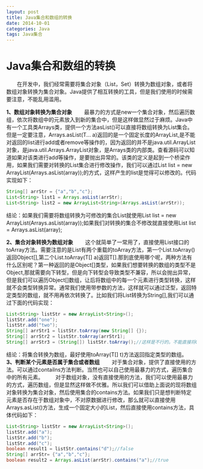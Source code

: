 ```yaml
---
layout: post
title: Java集合和数组的转换
date: 2014-10-01
categories: Java
tags: Java集合
---
```



# Java集合和数组的转换

&ensp;&ensp;&ensp;&ensp;在开发中，我们经常需要将集合对象（List，Set）转换为数组对象，或者将数组对象转换为集合对象。Java提供了相互转换的工具，但是我们使用的时候需要注意，不能乱用滥用。

**1、数组对象转换为集合对象**
　　最暴力的方式是new一个集合对象，然后遍历数组，依次将数组中的元素放入到新的集合中，但是这样做显然过于麻烦。Java中有一个工具类Arrays类，提供一个方法asList()可以直接将数组转换为List集合。但是一定要注意，Arrays.asList(T... a)返回的是一个固定长度的ArrayList,是不能对返回的list进行add或者remove等操作的，因为返回的并不是java.util.ArrayList对象，是java.util.Arrays.ArrayList对象，是Arrays类的内部类。查看源码可以知道如果对该类进行add等操作，是要抛出异常的。该类的定义是起到一个桥梁作用，如果我们需要对转换的List集合进行修改操作，我们可以通过List<T> list = new ArrayList<T>(Arrays.asList(array));的方式，这样产生的list是觉得可以修改的。代码实现如下：

```java
String[] arrStr = {"a","b","c"};  
List<String> list1 = Arrays.asList(arrStr);  
List<String> list2 = new ArrayList<String>(Arrays.asList(arrStr));
```
结论：如果我们需要将数组转换为可修改的集合List就使用List<T> list = new ArrayList<T>(Arrays.asList(array));如果我们对转换的集合不修改就直接使用List list = Arrays.asList(array);

**2、集合对象转换为数组对象**
　　这个就简单了一常用了，直接使用List接口的toArray方法。需要注意的是List有两个重载的toArray方法，第一个List.toArray()返回Object[],第二个List.toArray(T[] a)返回T[].那到底使用哪个呢，两种方法有什么区别呢？第一种返回的是Object[]类型，如果我们想要转换的数组的类型不是Object,那就需要向下转型，但是向下转型会导致类型不兼容，所以会抛出异常，但是我们可以遍历Object[]数组，让后将数组中的每一个元素进行类型转换，这样就不会类型转换异常。通常我们使用带参数的方法，这样就可以通过泛型，返回特定类型的数组，就不用再依次转换了。比如我们将List<String>转换为String[],我们可以通过下面的代码实现：

```java
List<String> listStr = new ArrayList<String>();  
listStr.add("one");  
listStr.add("two");  
String[] arrStr1 = listStr.toArray(new String[] {});  
String[] arrStr2 = listStr.toArray(arrStr1);  
String[] arrStr3 = (String[]) listStr.toArray();//这样是不行的。不能直接将Object[]转换为String[]
```

结论：将集合转换为数组，最好使用toArray(T[] t)方法返回指定类型的数组。
​
**3、判断某个元素是否属于集合或者数组**
　　对于集合对象，提供了直接使用的方法。可以通过contailns方法判断。当然也可以自己使用最暴力的方式，遍历集合中的所有元素。
　　对于数组对象，没有直接使用的方法，我们可以使用最暴力的方式，遍历数组，但是显然这样做不优雅。所以我们可以借助上面说的现将数组对象转换为集合对象，然后使用集合的contains方法。如果我们只是想判断特定元素是否存在于数组对象中，不对原数据进行修改，那么就可以直接使用Arrays.asList()方法，生成一个固定大小的List，然后直接使用contains方法，具体代码如下：

```java
List<String> listStr = new ArrayList<String>();  
listStr.add("a");  
listStr.add("b");  
listStr.add("c");  
boolean result1 = listStr.contains("d");//false  
String[] arrStr= {"a","b","c"};  
boolean result2 = Arrays.asList(arrStr).contains("a");//true
```